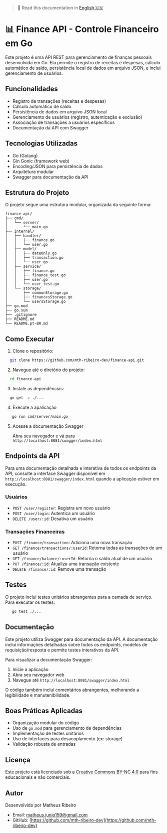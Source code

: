 > 📘 Read this documentation in [English 🇺🇸](./README.md)

# 📊 Finance API - Controle Financeiro em Go

Este projeto é uma API REST para gerenciamento de finanças pessoais desenvolvida em Go. Ela permite o registro de receitas e despesas, cálculo automático de saldo, persistência local de dados em arquivo JSON, e inclui gerenciamento de usuários.

## Funcionalidades

- Registro de transações (receitas e despesas)
- Cálculo automático de saldo
- Persistência de dados em arquivo JSON local
- Gerenciamento de usuários (registro, autenticação e exclusão)
- Associação de transações a usuários específicos
- Documentação da API com Swagger

## Tecnologias Utilizadas

- Go (Golang)
- Gin Gonic (framework web)
- Encoding/JSON para persistência de dados
- Arquitetura modular
- Swagger para documentação da API

## Estrutura do Projeto

O projeto segue uma estrutura modular, organizada da seguinte forma:

```
finance-api/
├── cmd/
│   └── server/
│       └── main.go
├── internal/
│   ├── handler/
│   │   ├── finance.go
│   │   └── user.go
│   ├── model/
│   │   ├── dateOnly.go
│   │   ├── transaction.go
│   │   └── user.go
│   ├── service/
│   │   ├── finance.go
│   │   ├── finance_test.go
│   │   ├── user.go
│   │   └── user_test.go
│   └── storage/
│       ├── commonStorage.go
│       ├── financesStorage.go
│       └── usersStorage.go
├── go.mod
├── go.sum
├── .gitignore
├── README.md
└── README.pt-BR.md
```

## Como Executar

1. Clone o repositório:

```bash
  git clone https://github.com/mth-ribeiro-dev/finance-api.git
```
2. Navegue até o diretório do projeto:

```bash
  cd finance-api
```
3. Instale as dependências:

```bash
  go get -v ./...
```
4. Execute a apalicação
```bash
   go run cmd/server/main.go
```

5. Acesse a documentação Swagger

   Abra seu navegador e vá para `http://localhost:8081/swagger/index.html`


## Endpoints da API

Para uma documentação detalhada e interativa de todos os endpoints da API, consulte a interface Swagger disponível em `http://localhost:8081/swagger/index.html` quando a aplicação estiver em execução.

### Usuários
- `POST /user/register`: Registra um novo usuário
- `POST /user/login`: Autentica um usuário
- `DELETE /user/:id`: Desativa um usuário

### Transações Financeiras
- `POST /finance/transaction`: Adiciona uma nova transação
- `GET /finance/transactions/:userId`: Retorna todas as transações de um usuário
- `GET /finance/balance/:userId`: Retorna o saldo atual de um usuário
- `PUT /finance/:id`: Atualiza uma transação existente
- `DELETE /finance/:id`: Remove uma transação

## Testes

O projeto inclui testes unitários abrangentes para a camada de serviço. Para executar os testes:
```bash
   go test ./...
```

## Documentação

Este projeto utiliza Swagger para documentação da API. A documentação inclui informações detalhadas sobre todos os endpoints, modelos de requisição/resposta e permite testes interativos da API.

Para visualizar a documentação Swagger:
1. Inicie a aplicação
2. Abra seu navegador web
3. Navegue até `http://localhost:8081/swagger/index.html`

O código também inclui comentários abrangentes, melhorando a legibilidade e manutenibilidade.

## Boas Práticas Aplicadas

- Organização modular do código
- Uso de `go.mod` para gerenciamento de dependências
- Implementação de testes unitários
- Uso de interfaces para desacoplamento (ex: storage)
- Validação robusta de entradas

## Licença

Este projeto está licenciado sob a [Creative Commons BY-NC 4.0](https://creativecommons.org/licenses/by-nc/4.0/) para fins educacionais e não comerciais.

## Autor

Desenvolvido por Matheus Ribeiro
- Email: matheus.junio159@gmail.com
- GitHub: [https://github.com/mth-ribeiro-dev](https://github.com/mth-ribeiro-dev)